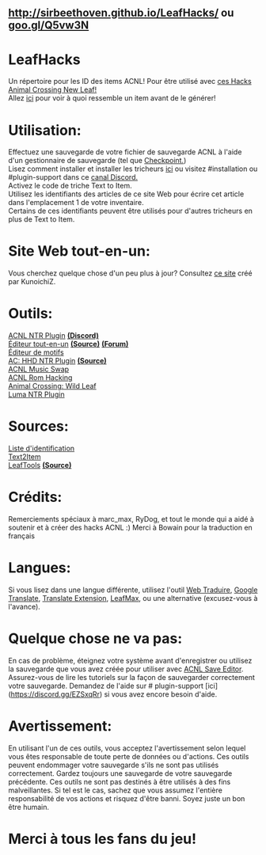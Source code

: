 ## http://sirbeethoven.github.io/LeafHacks/ ou [goo.gl/Q5vw3N](http://goo.gl/Q5vw3N)  
# LeafHacks
Un répertoire pour les ID des items ACNL! Pour être utilisé avec [ces Hacks Animal Crossing New Leaf!](https://github.com/rydoginator/ACNL-NTR-Cheats/releases/latest)  
Allez [ici](http://moridb.com) pour voir à quoi ressemble un item avant de le générer!
# Utilisation:
Effectuez une sauvegarde de votre fichier de sauvegarde ACNL à l'aide d'un gestionnaire de sauvegarde (tel que [Checkpoint.](https://github.com/FlagBrew/Checkpoint/releases))  
Lisez comment installer et installer les tricheurs [ici](https://github.com/rydoginator/ACNL-NTR-Cheats/releases) ou visitez #installation ou #plugin-support dans ce [canal Discord.](https://discord.gg/EZSxqRr)  
Activez le code de triche Text to Item.  
Utilisez les identifiants des articles de ce site Web pour écrire cet article dans l'emplacement 1 de votre inventaire.  
Certains de ces identifiants peuvent être utilisés pour d'autres tricheurs en plus de Text to Item.  
# Site Web tout-en-un:  
Vous cherchez quelque chose d'un peu plus à jour? Consultez [ce site](https://acnl-modding.netlify.com/) créé par KunoichiZ.  
# Outils:
[ACNL NTR Plugin](https://github.com/rydoginator/ACNL-NTR-Cheats/) [**(Discord)**](https://discord.gg/EZSxqRr)  
[Éditeur tout-en-un](http://usuaris.tinet.cat/mark/acnl_editor/) [**(Source)**](http://usuaris.tinet.cat/mark/acnl_editor/beta/Js/acnl_editor.js) [**(Forum)**](https://gbatemp.net/threads/animal-crossing-new-leaf-save-editor.382965/)  
[Éditeur de motifs](http://www.thulinma.com/acnl/)  
[AC: HHD NTR Plugin](https://gbatemp.net/threads/release-animal-crossing-happy-home-designer-multi-cheat-ntr-plugin.444054/) [**(Source)**](https://github.com/rydoginator/ACHHD-NTR-Cheats)  
[ACNL Music Swap](https://gbatemp.net/threads/wip-animal-crossing-new-leaf-music-swap.403386/)   
[ACNL Rom Hacking](https://gbatemp.net/threads/animal-crossing-new-leaf-rom-hacking.401093/)  
[Animal Crossing: Wild Leaf](https://gbatemp.net/threads/release-animal-crossing-wild-leaf.402337/)  
[Luma NTR Plugin](https://gbatemp.net/threads/ctrpluginframework-blank-plugin-now-with-action-replay.487729/page-6#post-7750475)  
# Sources:
[Liste d'identification](https://github.com/kwsch/NLSE/blob/master/Resources/text/item_en.txt)   
[Text2Item](https://gbatemp.net/threads/release-animal-crossing-new-leaf-text2item-ntr-plugin.420529/)  
[LeafTools](https://gbatemp.net/threads/release-spider-leaftools-animal-crossing-new-leaf-spiderhax.383773/) [**(Source)**](https://bitbucket.org/Neokamek/leaftools/src)  
# Crédits:
Remerciements spéciaux à marc_max, RyDog, et tout le monde qui a aidé à soutenir et à créer des hacks ACNL :)
Merci à Bowain pour la traduction en français
# Langues:
Si vous lisez dans une langue différente, utilisez l'outil [Web Traduire](http://itools.com/tool/google-translate-web-page-translator), [Google Translate](https://translate.google.com/), [Translate Extension](https://www.google.com/url?sa=t&rct=j&q=&esrc=s&source=web&cd=1&cad=rja&uact=8&ved=0ahUKEwj6976Nz4nWAhWk8YMKHbFlDScQFggoMAA&url=https%3A%2F%2Fchrome.google.com%2Fwebstore%2Fdetail%2Fgoogle-translate%2Faapbdbdomjkkjkaonfhkkikfgjllcleb%3Fhl%3Den&usg=AFQjCNEbBohk5V9Kajw4fDp_G52690FKVQ), [LeafMax](https://sirbeethoven.github.io/LeafMax/), ou une alternative (excusez-vous à l'avance).  
# Quelque chose ne va pas:  
En cas de problème, éteignez votre système avant d'enregistrer ou utilisez la sauvegarde que vous avez créée pour utiliser avec [ACNL Save Editor](https://www.marcrobledo.com/acnl-editor/). Assurez-vous de lire les tutoriels sur la façon de sauvegarder correctement votre sauvegarde. Demandez de l'aide sur # plugin-support [ici] (https://discord.gg/EZSxqRr) si vous avez encore besoin d'aide.  
# Avertissement:  
En utilisant l'un de ces outils, vous acceptez l'avertissement selon lequel vous êtes responsable de toute perte de données ou d'actions. Ces outils peuvent endommager votre sauvegarde s'ils ne sont pas utilisés correctement. Gardez toujours une sauvegarde de votre sauvegarde précédente. Ces outils ne sont pas destinés à être utilisés à des fins malveillantes. Si tel est le cas, sachez que vous assumez l'entière responsabilité de vos actions et risquez d'être banni. Soyez juste un bon être humain.  
# Merci à tous les fans du jeu!
